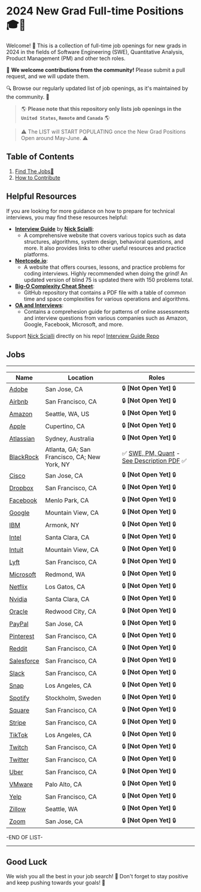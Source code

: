 # 2024 New Grad Full-time Positions🎓💼

Welcome! 🎉 
This is a collection of full-time job openings for new grads in 2024 in the fields of Software Engineering (SWE), Quantitative Analysis, Product Management (PM) and other tech roles.

🙏 **We welcome contributions from the community!** Please submit a pull request, and we will update them.

🔍 Browse our regularly updated list of job openings, as it's maintained by the community. 🚀

> 🌎 **Please note that this repository only lists job openings in the `United States`, `Remote` and `Canada`** 🌎

> :warning: The LIST will START POPULATING once the New Grad Positions Open around May-June. :warning: 

## Table of Contents
1. [Find The Jobs🔽](README.md#jobs)
2. [How to Contribute](How_to_contribute.md)


## Helpful Resources

If you are looking for more guidance on how to prepare for technical interviews, you may find these resources helpful:

- **[Interview Guide](https://interviewguide.dev/)** by **[Nick Scialli](https://twitter.com/nas5w)**:
  * A comprehensive website that covers various topics such as data structures, algorithms, system design, behavioral questions, and more. It also provides links to other useful resources and practice platforms.
- **[Neetcode.io](https://neetcode.io/)**:
  * A website that offers courses, lessons, and practice problems for coding interviews. Highly recommended when doing the grind! An updated version of blind 75 is updated there with 150 problems total.
- **[Big-O Complexity Cheat Sheet](https://github.com/ReaVNaiL/big-o-complexity-cheat-sheet)**:
  * GitHub repository that contains a PDF file with a table of common time and space complexities for various operations and algorithms.
- **[OA and Interviews](https://github.com/Leader-board/OA-and-Interviews/blob/main/Online%20Assessments.md)**:
  * Contains a comprehesion guide for patterns of online assessments and interview questions from various companies such as Amazon, Google, Facebook, Microsoft, and more.
  
Support [Nick Scialli](https://github.com/nas5w) directly on his repo! [Interview Guide Repo](https://github.com/nas5w/interview-guide)

## Jobs

----

| Name         | Location     | Roles                |
| ------------ | ------------ | -------------------- |
| [Adobe]() | San Jose, CA | 🔒 **[Not Open Yet]** 🔒 |
| [Airbnb]() | San Francisco, CA | 🔒 **[Not Open Yet]** 🔒 |
| [Amazon]() | Seattle, WA, US | 🔒 **[Not Open Yet]** 🔒 |
| [Apple]() | Cupertino, CA | 🔒 **[Not Open Yet]** 🔒 |
| [Atlassian]() | Sydney, Australia | 🔒 **[Not Open Yet]** 🔒 |
| [BlackRock](https://careers.blackrock.com/early-careers/americas/?2023-2024#tab-id-13) | Atlanta, GA; San Francisco, CA; New York, NY | ✅ [SWE, PM, Quant](https://blackrock.tal.net/vx/lang-en-GB/mobile-0/brand-3/xf-232eb66ac89a/candidate/so/pm/1/pl/1/opp/7893-Analyst-Program-Americas/en-GB) - [See Description PDF](https://static.wcn.co.uk/company/blackrock/JobDescription23/BlackRock_2023-2024_Software_Engineering_Job_Description.pdf) ✅|
| [Cisco]() | San Jose, CA | 🔒 **[Not Open Yet]** 🔒 |
| [Dropbox]() | San Francisco, CA | 🔒 **[Not Open Yet]** 🔒 |
| [Facebook]() | Menlo Park, CA | 🔒 **[Not Open Yet]** 🔒 |
| [Google]() | Mountain View, CA | 🔒 **[Not Open Yet]** 🔒 |
| [IBM]() | Armonk, NY | 🔒 **[Not Open Yet]** 🔒 |
| [Intel]() | Santa Clara, CA | 🔒 **[Not Open Yet]** 🔒 |
| [Intuit]() | Mountain View, CA | 🔒 **[Not Open Yet]** 🔒 |
| [Lyft]() | San Francisco, CA | 🔒 **[Not Open Yet]** 🔒 |
| [Microsoft]() | Redmond, WA | 🔒 **[Not Open Yet]** 🔒 |
| [Netflix]() | Los Gatos, CA | 🔒 **[Not Open Yet]** 🔒 |
| [Nvidia]() | Santa Clara, CA | 🔒 **[Not Open Yet]** 🔒 |
| [Oracle]() | Redwood City, CA | 🔒 **[Not Open Yet]** 🔒 |
| [PayPal]() | San Jose, CA | 🔒 **[Not Open Yet]** 🔒 |
| [Pinterest]() | San Francisco, CA | 🔒 **[Not Open Yet]** 🔒 |
| [Reddit]() | San Francisco, CA | 🔒 **[Not Open Yet]** 🔒 |
| [Salesforce]() | San Francisco, CA | 🔒 **[Not Open Yet]** 🔒 |
| [Slack]() | San Francisco, CA | 🔒 **[Not Open Yet]** 🔒 |
| [Snap]() | Los Angeles, CA | 🔒 **[Not Open Yet]** 🔒 |
| [Spotify]() | Stockholm, Sweden | 🔒 **[Not Open Yet]** 🔒 |
| [Square]() | San Francisco, CA | 🔒 **[Not Open Yet]** 🔒 |
| [Stripe]() | San Francisco, CA | 🔒 **[Not Open Yet]** 🔒 |
| [TikTok]() | Los Angeles, CA | 🔒 **[Not Open Yet]** 🔒 |
| [Twitch]() | San Francisco, CA | 🔒 **[Not Open Yet]** 🔒 |
| [Twitter]() | San Francisco, CA | 🔒 **[Not Open Yet]** 🔒 |
| [Uber]() | San Francisco, CA | 🔒 **[Not Open Yet]** 🔒 |
| [VMware]() | Palo Alto, CA | 🔒 **[Not Open Yet]** 🔒 |
| [Yelp]() | San Francisco, CA | 🔒 **[Not Open Yet]** 🔒 |
| [Zillow]() | Seattle, WA | 🔒 **[Not Open Yet]** 🔒 |
| [Zoom]() | San Jose, CA | 🔒 **[Not Open Yet]** 🔒 |

-END OF LIST-

----

## Good Luck
We wish you all the best in your job search! 🌟 Don't forget to stay positive and keep pushing towards your goals! 💪
